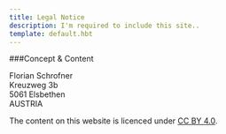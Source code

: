 ```yaml
---
title: Legal Notice
description: I'm required to include this site..
template: default.hbt
---
```


###Concept & Content

Florian Schrofner  
Kreuzweg 3b  
5061 Elsbethen  
AUSTRIA

The content on this website is licenced under [CC BY 4.0](http://creativecommons.org/licenses/by/4.0).  
<br/>
<i class="fa fa-envelope fa-lg"></i> <span id="obfuscated_email"></span>